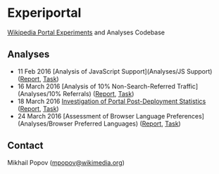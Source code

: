 # Experiportal
[Wikipedia Portal Experiments](https://meta.wikimedia.org/wiki/Research:Portal_experiments) and Analyses Codebase

## Analyses

* 11 Feb 2016 [Analysis of JavaScript Support](Analyses/JS Support) ([Report](https://commons.wikimedia.org/wiki/File:Analysis_of_Wikipedia_Portal_Traffic_and_JavaScript_Support.pdf), [Task](https://phabricator.wikimedia.org/T124655))
* 16 March 2016 [Analysis of 10% Non-Search-Referred Traffic](Analyses/10% Referrals) ([Report](https://commons.wikimedia.org/wiki/File:Analysis_of_Non-Search_Engine_Referred_Traffic_to_Wikipedia_Portal.pdf), [Task](https://phabricator.wikimedia.org/T129563))
* 18 March 2016 [Investigation of Portal Post-Deployment Statistics](Analyses/Post-Deployment (2016-03-18)) ([Report](https://commons.wikimedia.org/wiki/File:Initial_Assessment_of_New_Wikipedia_Portal%27s_Search_Box_Deployment.pdf), [Task](https://phabricator.wikimedia.org/T130235))
* 24 March 2016 [Assessment of Browser Language Preferences](Analyses/Browser Preferred Languages) ([Report](https://commons.wikimedia.org/wiki/File:Analysis_of_Clickthrough_Rates_and_User_Preferred_Languages_on_Wikipedia_Portal.pdf), [Task](https://phabricator.wikimedia.org/T129679))

## Contact

Mikhail Popov (mpopov@wikimedia.org)
